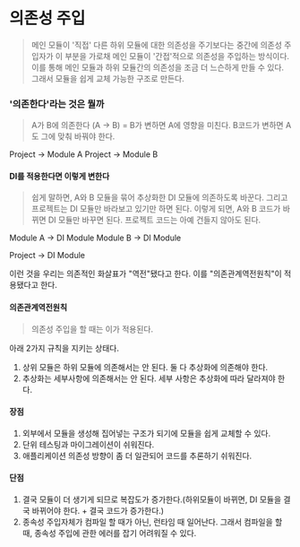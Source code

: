 # 의존성 주입

> 메인 모듈이 '직접' 다른 하위 모듈에 대한 의존성을 주기보다는 중간에 의존성 주입자가 이 부분을 가로채 메인 모듈이 '간접'적으로 의존성을 주입하는 방식이다. 이를 통해 메인 모듈과 하위 모듈간의 의존성을 조금 더 느슨하게 만들 수 있다. 그래서 모듈을 쉽게 교체 가능한 구조로 만든다.

### '의존한다'라는 것은 뭘까

> A가 B에 의존한다 (A -> B) = B가 변하면 A에 영향을 미친다. B코드가 변하면 A도 그에 맞춰 바꿔야 한다.

Project -> Module A
Project -> Module B

#### DI를 적용한다면 이렇게 변한다

> 쉽게 말하면, A와 B 모듈을 묶어 추상화한 DI 모듈에 의존하도록 바꾼다. 그리고 프로젝트는 DI 모듈만 바라보고 있기만 하면 된다.
> 이렇게 되면, A와 B 코드가 바뀌면 DI 모듈만 바꾸면 된다. 프로젝트 코드는 아예 건들지 않아도 된다.

Module A -> DI Module
Module B -> DI Module

Project -> DI Module

이런 것을 우리는 의존적인 화살표가 "역전"됐다고 한다.
이를 "의존관계역전원칙"이 적용됐다고 한다.

#### 의존관계역전원칙

> 의존성 주입을 할 때는 이가 적용된다.

아래 2가지 규칙을 지키는 상태다.

1. 상위 모듈은 하위 모듈에 의존해서는 안 된다. 둘 다 추상화에 의존해야 한다.
2. 추상화는 세부사항에 의존해서는 안 된다. 세부 사항은 추상화에 따라 달라져야 한다.

#### 장점

1. 외부에서 모듈을 생성해 집어넣는 구조가 되기에 모듈을 쉽게 교체할 수 있다.
2. 단위 테스팅과 마이그레이션이 쉬워진다.
3. 애플리케이션 의존성 방향이 좀 더 일관되어 코드를 추론하기 쉬워진다.

#### 단점

1. 결국 모듈이 더 생기게 되므로 복잡도가 증가한다.(하위모듈이 바뀌면, DI 모듈을 결국 바뀌어야 한다. + 결국 코드가 증가한다.)
2. 종속성 주입자체가 컴파일 할 때가 아닌, 런타임 때 일어난다. 그래서 컴파일을 할 때, 종속성 주입에 관한 에러를 잡기 어려워질 수 있다.
